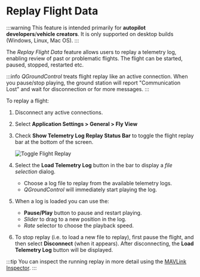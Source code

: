 # Replay Flight Data

:::warning
This feature is intended primarily for **autopilot developers**/**vehicle creators**.
It is only supported on desktop builds (Windows, Linux, Mac OS).
:::

The _Replay Flight Data_ feature allows users to replay a telemetry log, enabling review of past or problematic flights.
The flight can be started, paused, stopped, restarted etc.

:::info
_QGroundControl_ treats flight replay like an active connection.
When you pause/stop playing, the ground station will report "Communication Lost" and wait for disconnection or for more messages.
:::

To replay a flight:

1. Disconnect any active connections.

2. Select **Application Settings > General > Fly View**

3. Check **Show Telemetry Log Replay Status Bar** to toggle the flight replay bar at the bottom of the screen.

   ![Toggle Flight Replay](../../../assets/fly/flight_replay/flight_replay_toggle.jpg)

4. Select the **Load Telemetry Log** button in the bar to display a _file selection_ dialog.
   - Choose a log file to replay from the available telemetry logs.
   - _QGroundControl_ will immediately start playing the log.

5. When a log is loaded you can use the:
   - **Pause/Play** button to pause and restart playing.
   - _Slider_ to drag to a new position in the log.
   - _Rate_ selector to choose the playback speed.

6. To stop replay (i.e. to load a new file to replay), first pause the flight, and then select **Disconnect** (when it appears).
   After disconnecting, the **Load Telemetry Log** button will be displayed.

:::tip
You can inspect the running replay in more detail using the [MAVLink Inspector](../analyze_view/mavlink_inspector.md).
:::
